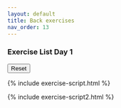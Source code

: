 ```yaml
---
layout: default
title: Back exercises
nav_order: 13
---
```


### Exercise List Day 1

<div id="exercise-list"></div>

<button id="reset-exercises">Reset</button>

{% include exercise-script.html %}

{% include exercise-script2.html %}
